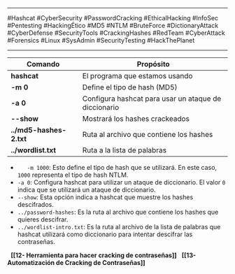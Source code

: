 
---

#Hashcat #CyberSecurity #PasswordCracking #EthicalHacking #InfoSec #Pentesting #HackingÉtico #MD5 #NTLM #BruteForce #DictionaryAttack #CyberDefense #SecurityTools #CrackingHashes #RedTeam #CyberAttack #Forensics #Linux #SysAdmin #SecurityTesting #HackThePlanet

---

| Comando                 | Propósito                                            |
| ----------------------- | ---------------------------------------------------- |
| **hashcat**             | El programa que estamos usando                       |
| **-m 0**                | Define el tipo de hash (MD5)                         |
| **-a 0**                | Configura hashcat para usar un ataque de diccionario |
| **--show**              | Mostrará los hashes crackeados                       |
| **../md5-hashes-2.txt** | Ruta al archivo que contiene los hashes              |
| **../wordlist.txt**     | Ruta a la lista de palabras                          |

- `   -m 1000`: Esto define el tipo de hash que se utilizará. En este caso, `1000` representa el tipo de hash NTLM.
- `-a 0`: Configura hashcat para utilizar un ataque de diccionario. El valor `0` indica que se utilizará un ataque de diccionario.
- `--show`: Esta opción indica a hashcat que muestre los hashes descifrados.
- `../password-hashes`: Es la ruta al archivo que contiene los hashes que quieres descifrar.
- `../wordlist-intro.txt`: Es la ruta al archivo de la lista de palabras que hashcat utilizará como diccionario para intentar descifrar las contraseñas.


  **[[12- Herramienta para hacer cracking de contraseñas]]**
  **[[13- Automatización de Cracking de Contraseñas]]**
